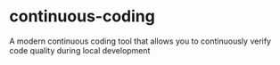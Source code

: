 # continuous-coding
A modern continuous coding tool that allows you to continuously verify code quality during local development
